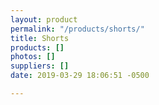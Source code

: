 ```yaml
---
layout: product
permalink: "/products/shorts/"
title: Shorts
products: []
photos: []
suppliers: []
date: 2019-03-29 18:06:51 -0500

---
```

